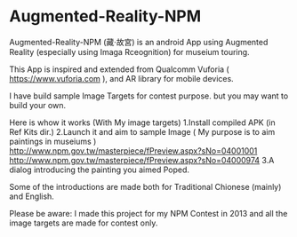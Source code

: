 Augmented-Reality-NPM
=====================

Augmented-Reality-NPM (藏‧故宮) is an android App using Augmented Reality (especially using Imaga Rceognition) for museium touring. 

This App is inspired and extended from Qualcomm Vuforia ( https://www.vuforia.com ), and AR library for mobile devices.

I have build sample Image Targets for contest purpose. but you may want to build your own.

Here is whow it works (With My image targets) 
1.Install compiled APK (in Ref Kits dir.)
2.Launch it and aim to sample Image ( My purpose is to aim paintings in museiums )
  http://www.npm.gov.tw/masterpiece/fPreview.aspx?sNo=04001001
  http://www.npm.gov.tw/masterpiece/fPreview.aspx?sNo=04000974
3.A dialog introducing the painting you aimed Poped.

Some of the introductions are made both for Traditional Chionese (mainly) and English.

Please be aware: I made this project for my NPM Contest in 2013 and all the image targets are made for contest only.




